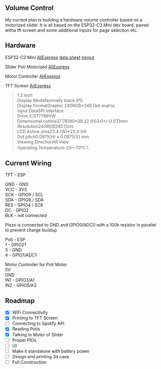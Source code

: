 ## Volume Control

My current plan is building a hardware volume controller based on a motorized slider. It is all based on the ESP32-C3 Mini dev board, paired witha tft screen and some additional inputs for page selection etc.

## Hardware

ESP32-C3 Mini [AliExpress](https://www.aliexpress.com/item/1005006334515931.html) [data sheet](https://ae01.alicdn.com/kf/S45a14239903a4132a32cc4ab52abfeadq.jpg) [pinout](https://europe1.discourse-cdn.com/arduino/optimized/4X/9/2/f/92f1e8e2fcc888726ff7838dad725dd94f43438d_2_690x301.jpeg)

Slider Poti Motorized [AliExpress](https://www.aliexpress.com/item/1005006223166484.html)

Motor Controller [AliExpress](https://www.aliexpress.com/item/33024774147.html)

TFT Screen [AliExpress](https://www.aliexpress.com/item/1005006368548507.html)
> 1.3 inch \
> Display ModeNormally black IPS \
> Display FormatGraphic 240RGB*240 Dot-matrix \
> Input DataSPI interface \
> Drive ICST7789VW \
> Dimensional outline27.78(W)*39.22 (H)*3.0+/-0.1(T)mm \
> Resolution240RGB*240 Dots \
> LCD Active area23.4 (W)*23.4 (H) \
> Dot pitch0.0975(H) x 0.0975(V) mm \
> Viewing DirectionAll View \
> Operating Temperature-20～70°C \

## Current Wiring

TFT - ESP

GND - GND \
VCC - 3V3 \
SCK - GPIO9 / SCL \
SDA - GPIO8 / SDA \
RES - GPIO4 / SCK \
DC  - GPIO2 \
BLK - not connected 

Piezo is connected to GND and GPIO0/ADC0 with a 100k resistor in parallel to prevent charge buildup 

Poti - ESP \
1 - GPIO21 \
3 - GND \
4 - GPIO1/ADC1

Motor Controller for Poti Motor \
5V \
GND \
IN1 - GPIO3/A1 \
IN2 - GPIO5/A3 



## Roadmap

- [x] WiFi Connectivity
- [x] Printing to TFT Screen
- [ ] Connecting to Spotify API
- [x] Reading Potis
- [x] Talking to Motor of Slider
- [ ] Proper PIDs
- [ ] UI
- [ ] Make it standalone with battery power
- [ ] Design and printing 3d case
- [ ] Full Construction
